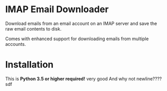 # IMAP Email Downloader
Download emails from an email account on an IMAP server and save the raw email contents to disk.

Comes with enhanced support for downloading emails from multiple accounts.

# Installation
This is **Python 3.5 or higher required!** very good
And why not newline????
sdf

 